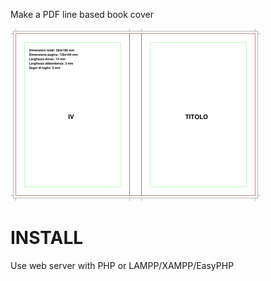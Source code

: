 Make a PDF line based book cover

![alt text](https://github.com/archistico/bookCover/blob/master/img/coverExample.png)

INSTALL
==============

Use web server with PHP
or LAMPP/XAMPP/EasyPHP